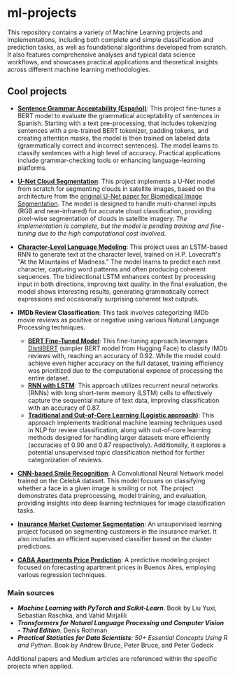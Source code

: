 # ml-projects

This repository contains a variety of Machine Learning projects and implementations, including both complete and simple classification and prediction tasks, as well as foundational algorithms developed from scratch. It also features comprehensive analyses and typical data science workflows, and showcases practical applications and theoretical insights across different machine learning methodologies.

## Cool projects

- [**Sentence Grammar Acceptability (Español)**](NLP-with-transformers/BERT_spanish_sentence_acceptability/fine-tuning_BERT.ipynb): This project fine-tunes a BERT model to evaluate the grammatical acceptability of sentences in Spanish. Starting with a text pre-processing, that includes tokenizing sentences with a pre-trained BERT tokenizer, padding tokens, and creating attention masks, the model is then trained on labeled data (grammatically correct and incorrect sentences). The model learns to classify sentences with a high level of accuracy. Practical applications include grammar-checking tools or enhancing language-learning platforms. 


- [**U-Net Cloud Segmentation**](/deep-learning/satellite-images-cloud-segmentation): This project implements a U-Net model from scratch for segmenting clouds in satellite images, based on the architecture from the [original U-Net paper for Biomedical Image Segmentation](https://arxiv.org/pdf/1505.04597). The model is designed to handle multi-channel inputs (RGB and near-infrared) for accurate cloud classification, providing pixel-wise segmentation of clouds in satellite imagery. _The implementation is complete, but the model is pending training and fine-tuning due to the high computational cost involved_.


- [**Character-Level Language Modeling**](/deep-learning/character-level-language-modelling/character-prediction-with-book.ipynb): This project uses an LSTM-based RNN to generate text at the character level, trained on H.P. Lovecraft's "At the Mountains of Madness." The model learns to predict each next character, capturing word patterns and often producing coherent sequences. The bidirectional LSTM enhances context by processing input in both directions, improving text quality. In the final evaluation, the model shows interesting results, generating grammatically correct expressions and occasionally surprising coherent text outputs.


- **IMDb Review Classification**: This task involves categorizing IMDb movie reviews as positive or negative using various Natural Language Processing techniques.
  - [**BERT Fine-Tuned Model**](deep-learning/imdb_analysis_BERT/imdb_analysis_BERT.ipynb): This fine-tuning approach leverages [DistilBERT](https://huggingface.co/docs/transformers/en/model_doc/distilbert) (simpler BERT model from Hugging Face) to classify IMDb reviews with, reaching an accuracy of 0.92. While the model could achieve even higher accuracy on the full dataset, training efficiency was prioritized due to the computational expense of processing the entire dataset.
  - [**RNN with LSTM**](deep-learning/imdb_analysis_RNN.ipynb): This approach utilizes recurrent neural networks (RNNs) with long short-term memory (LSTM) cells to effectively capture the sequential nature of text data, improving classification with an accuracy of 0.87.
  - [**Traditional and Out-of-Core Learning (Logistic approach)**](supervised-learning/imdb-review-classification/imdb.ipynb): This approach implements traditional machine learning techniques used in NLP for review classification, along with out-of-core learning methods designed for handling larger datasets more efficiently (accuracies of 0.90 and 0.87 respectively). Additionally, it explores a potential unsupervised topic classification method for further categorization of reviews.


- [**CNN-based Smile Recognition**](/deep-learning/CelebA-attributes-classification/CelebA-attributes-classification.ipynb): A Convolutional Neural Network model trained on the CelebA dataset. This model focuses on classifying whether a face in a given image is smiling or not. The project demonstrates data preprocessing, model training, and evaluation, providing insights into deep learning techniques for image classification tasks.


- [**Insurance Market Customer Segmentation**](unsupervised-learning/insurance-market-segmentation/insurance-market-segmentation.ipynb): An unsupervised learning project focused on segmenting customers in the insurance market. It also includes an efficient supervised classifier based on the cluster predictions.


- [**CABA Apartments Price Prediction**](supervised-learning/caba-apartment-price-prediction/caba-apartments.ipynb): A predictive modeling project focused on forecasting apartment prices in Buenos Aires, employing various regression techniques.

### Main sources

- _**Machine Learning with PyTorch and Scikit-Learn**_. Book by Liu Yuxi, Sebastian Raschka, and Vahid Mirjalili
- _**Transformers for Natural Language Processing and Computer Vision - Third Edition**_. Denis Rothman
- _**Practical Statistics for Data Scientists**: 50+ Essential Concepts Using R and Python_. Book by Andrew Bruce, Peter Bruce, and Peter Gedeck

Additional papers and Medium articles are referenced within the specific projects when applied.